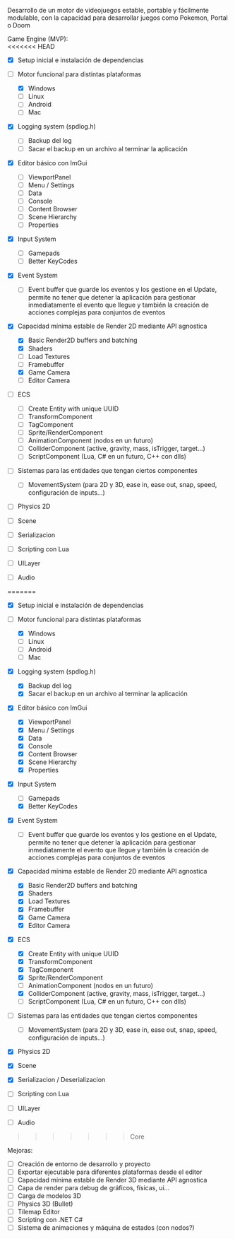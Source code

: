 Desarrollo de un motor de videojuegos estable, portable y fácilmente modulable,
con la capacidad para desarrollar juegos como Pokemon, Portal o Doom

Game Engine (MVP):  
<<<<<<< HEAD

 - [X] Setup inicial e instalación de dependencias  

 - [ ] Motor funcional para distintas plataformas  
     - [X] Windows  
     - [ ] Linux  
     - [ ] Android  
     - [ ] Mac  

 - [X] Logging system (spdlog.h)  
     - [ ] Backup del log  
     - [ ] Sacar el backup en un archivo al terminar la aplicación  

 - [x] Editor básico con ImGui  
     - [ ] ViewportPanel  
     - [ ] Menu / Settings  
     - [ ] Data    
     - [ ] Console  
     - [ ] Content Browser  
     - [ ] Scene Hierarchy  
     - [ ] Properties

 - [X] Input System  
     - [ ] Gamepads  
     - [ ] Better KeyCodes  

 - [X] Event System  
     - [ ] Event buffer que guarde los eventos y los gestione en el Update, permite no tener que detener la aplicación para gestionar inmediatamente el evento que llegue y también la creación de acciones complejas para conjuntos de eventos  

 - [X] Capacidad mínima estable de Render 2D mediante API agnostica  
     - [X] Basic Render2D buffers and batching  
     - [X] Shaders  
     - [ ] Load Textures  
     - [ ] Framebuffer  
     - [X] Game Camera  
     - [ ] Editor Camera  

 - [ ] ECS
     - [ ] Create Entity with unique UUID  
     - [ ] TransformComponent  
     - [ ] TagComponent  
     - [ ] Sprite/RenderComponent  
     - [ ] AnimationComponent (nodos en un futuro)  
     - [ ] ColliderComponent (active, gravity, mass, isTrigger, target...)  
     - [ ] ScriptComponent (Lua, C# en un futuro, C++ con dlls)

 - [ ] Sistemas para las entidades que tengan ciertos componentes  
     - [ ] MovementSystem (para 2D y 3D, ease in, ease out, snap, speed, configuración de inputs...)  

 - [ ] Physics 2D  
 - [ ] Scene  
 - [ ] Serializacion  
 - [ ] Scripting con Lua  
 - [ ] UILayer  
 - [ ] Audio  

=======

 - [X] Setup inicial e instalación de dependencias  

 - [ ] Motor funcional para distintas plataformas  
     - [X] Windows  
     - [ ] Linux  
     - [ ] Android  
     - [ ] Mac  

 - [X] Logging system (spdlog.h)  
     - [X] Backup del log  
     - [X] Sacar el backup en un archivo al terminar la aplicación  

 - [x] Editor básico con ImGui  
     - [X] ViewportPanel  
     - [x] Menu / Settings  
     - [x] Data    
     - [x] Console  
     - [x] Content Browser  
     - [x] Scene Hierarchy  
     - [x] Properties

 - [X] Input System  
     - [ ] Gamepads  
     - [x] Better KeyCodes  

 - [X] Event System  
     - [ ] Event buffer que guarde los eventos y los gestione en el Update, permite no tener que detener la aplicación para gestionar inmediatamente el evento que llegue y también la creación de acciones complejas para conjuntos de eventos  

 - [X] Capacidad mínima estable de Render 2D mediante API agnostica  
     - [X] Basic Render2D buffers and batching  
     - [X] Shaders  
     - [X] Load Textures  
     - [X] Framebuffer  
     - [X] Game Camera  
     - [X] Editor Camera  

 - [X] ECS
     - [X] Create Entity with unique UUID  
     - [X] TransformComponent  
     - [X] TagComponent  
     - [x] Sprite/RenderComponent  
     - [ ] AnimationComponent (nodos en un futuro)  
     - [X] ColliderComponent (active, gravity, mass, isTrigger, target...)  
     - [ ] ScriptComponent (Lua, C# en un futuro, C++ con dlls)

 - [ ] Sistemas para las entidades que tengan ciertos componentes  
     - [ ] MovementSystem (para 2D y 3D, ease in, ease out, snap, speed, configuración de inputs...)  

 - [X] Physics 2D  
 - [X] Scene  
 - [X] Serializacion / Deserializacion  
 - [ ] Scripting con Lua  
 - [ ] UILayer  
 - [ ] Audio  

>>>>>>> Core


Mejoras:  
 - [ ] Creación de entorno de desarrollo y proyecto  
 - [ ] Exportar ejecutable para diferentes plataformas desde el editor  
 - [ ] Capacidad mínima estable de Render 3D mediante API agnostica  
 - [ ] Capa de render para debug de gráficos, físicas, ui...  
 - [ ] Carga de modelos 3D  
 - [ ] Physics 3D (Bullet)  
 - [ ] Tilemap Editor  
 - [ ] Scripting con .NET C#  
 - [ ] Sistema de animaciones y máquina de estados (con nodos?)  